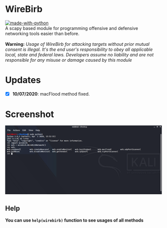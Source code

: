 # WireBirb
[![made-with-python](https://img.shields.io/badge/Made%20with-Python-1f425f.svg)](https://www.python.org/)<br>
A scapy based module for programming offensive and defensive networking tools easier than before.<br><br>
<b> Warning:</b><i> Usage of WireBirb for attacking targets without prior mutual consent is illegal. It's the end user's responsibility to obey all applicable local, state and federal laws. Developers assume no liability and are not responsible for any misuse or damage caused by this module </i>

# Updates
- [x] <b>10/07/2020</b>: macFlood method fixed.

# Screenshot
![Screen](Screenshot.png)

## Help
<b>You can use ```help(wirebirb)``` function to see usages of all methods</b>
